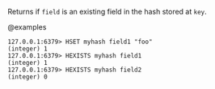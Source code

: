 Returns if `field` is an existing field in the hash stored at `key`.

@examples

```valkey-cli
127.0.0.1:6379> HSET myhash field1 "foo"
(integer) 1
127.0.0.1:6379> HEXISTS myhash field1
(integer) 1
127.0.0.1:6379> HEXISTS myhash field2
(integer) 0
```
